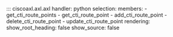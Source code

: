 ::: ciscoaxl.axl.axl
    handler: python
    selection:
      members:
        - get_cti_route_points
        - get_cti_route_point
        - add_cti_route_point
        - delete_cti_route_point
        - update_cti_route_point
    rendering:
      show_root_heading: false
      show_source: false